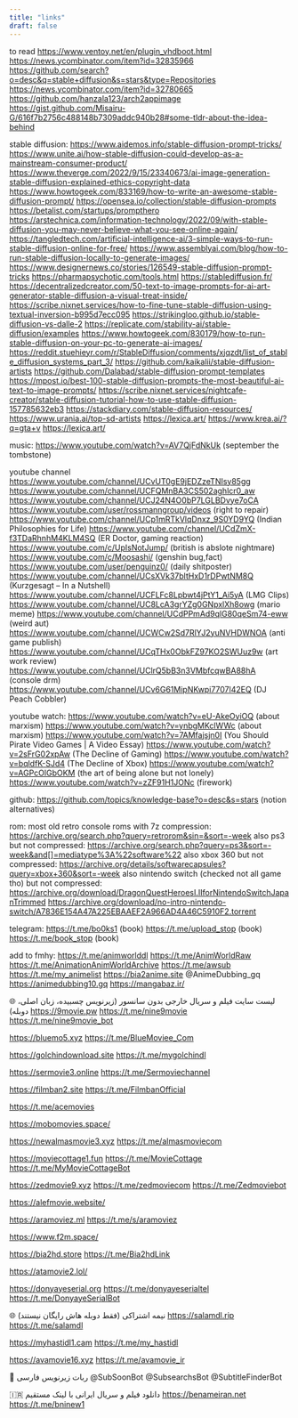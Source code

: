 ```yaml
---
title: "links"
draft: false
---
```


to read
https://www.ventoy.net/en/plugin_vhdboot.html
https://news.ycombinator.com/item?id=32835966
https://github.com/search?o=desc&q=stable+diffusion&s=stars&type=Repositories
https://news.ycombinator.com/item?id=32780665
https://github.com/hanzala123/arch2appimage
https://gist.github.com/Misairu-G/616f7b2756c488148b7309addc940b28#some-tldr-about-the-idea-behind


stable diffusion:
https://www.aidemos.info/stable-diffusion-prompt-tricks/
https://www.unite.ai/how-stable-diffusion-could-develop-as-a-mainstream-consumer-product/
https://www.theverge.com/2022/9/15/23340673/ai-image-generation-stable-diffusion-explained-ethics-copyright-data
https://www.howtogeek.com/833169/how-to-write-an-awesome-stable-diffusion-prompt/
https://opensea.io/collection/stable-diffusion-prompts
https://betalist.com/startups/prompthero
https://arstechnica.com/information-technology/2022/09/with-stable-diffusion-you-may-never-believe-what-you-see-online-again/
https://tangledtech.com/artificial-intelligence-ai/3-simple-ways-to-run-stable-diffusion-online-for-free/
https://www.assemblyai.com/blog/how-to-run-stable-diffusion-locally-to-generate-images/
https://www.designernews.co/stories/126549-stable-diffusion-prompt-tricks
https://pharmapsychotic.com/tools.html
https://stablediffusion.fr/
https://decentralizedcreator.com/50-text-to-image-prompts-for-ai-art-generator-stable-diffusion-a-visual-treat-inside/
https://scribe.nixnet.services/how-to-fine-tune-stable-diffusion-using-textual-inversion-b995d7ecc095
https://strikingloo.github.io/stable-diffusion-vs-dalle-2
https://replicate.com/stability-ai/stable-diffusion/examples
https://www.howtogeek.com/830179/how-to-run-stable-diffusion-on-your-pc-to-generate-ai-images/
https://reddit.stuehieyr.com/r/StableDiffusion/comments/xjqzdt/list_of_stable_diffusion_systems_part_3/
https://github.com/kaikalii/stable-diffusion-artists
https://github.com/Dalabad/stable-diffusion-prompt-templates
https://mpost.io/best-100-stable-diffusion-prompts-the-most-beautiful-ai-text-to-image-prompts/
https://scribe.nixnet.services/nightcafe-creator/stable-diffusion-tutorial-how-to-use-stable-diffusion-157785632eb3
https://stackdiary.com/stable-diffusion-resources/
https://www.urania.ai/top-sd-artists
https://lexica.art/
https://www.krea.ai/?q=gta+v
https://lexica.art/

music:
https://www.youtube.com/watch?v=AV7QjFdNkUk
(september the tombstone)

youtube channel
https://www.youtube.com/channel/UCvUT0gE9jEDZzeTNIsy85gg
https://www.youtube.com/channel/UCFQMnBA3CS502aghlcr0_aw
https://www.youtube.com/channel/UCJ24N4O0bP7LGLBDvye7oCA
https://www.youtube.com/user/rossmanngroup/videos (right to repair)
https://www.youtube.com/channel/UCp1mRTkVlqDnxz_9S0YD9YQ (Indian Philosophies for Life)
https://www.youtube.com/channel/UCdZmX-f3TDaRhnhM4KLM4SQ (ER Doctor, gaming reaction)
https://www.youtube.com/c/UpIsNotJump/ (british is abslote nightmare)
https://www.youtube.com/c/Moosashi/ (genshin bug,fact)
https://www.youtube.com/user/penguinz0/ (daily shitposter)
https://www.youtube.com/channel/UCsXVk37bltHxD1rDPwtNM8Q (Kurzgesagt – In a Nutshell)
https://www.youtube.com/channel/UCFLFc8Lpbwt4jPtY1_Ai5yA (LMG Clips)
https://www.youtube.com/channel/UC8LcA3grYZg0GNpxlXh8owg (mario meme)
https://www.youtube.com/channel/UCdPPmAd9qlG80qeSm74-eww (weird aut)
https://www.youtube.com/channel/UCWCw2Sd7RlYJ2yuNVHDWNOA (anti game publish)
https://www.youtube.com/channel/UCqTHx0ObkFZ97KO2SWUuz9w (art work review)
https://www.youtube.com/channel/UClrQ5bB3n3VMbfcqwBA88hA (console drm)
https://www.youtube.com/channel/UCv6G61MipNKwpi7707l42EQ (DJ Peach Cobbler)

youtube watch:
https://www.youtube.com/watch?v=eU-AkeOyiOQ (about marxism)
https://www.youtube.com/watch?v=ynbgMKclWWc (about marxism)
https://www.youtube.com/watch?v=7AMfajsjn0I (You Should Pirate Video Games | A Video Essay)
https://www.youtube.com/watch?v=2sFrG02xpAw (The Decline of Gaming)
https://www.youtube.com/watch?v=bqldfK-SJd4 (The Decline of Xbox)
https://www.youtube.com/watch?v=AGPcOlGbOKM (the art of being alone but not lonely)
https://www.youtube.com/watch?v=zZF91H1JONc (firework)

github:
https://github.com/topics/knowledge-base?o=desc&s=stars (notion alternatives)

rom:
most old retro console roms with 7z compression: 
https://archive.org/search.php?query=retrorom&sin=&sort=-week
also ps3 but not compressed: 
https://archive.org/search.php?query=ps3&sort=-week&and[]=mediatype%3A%22software%22
also xbox 360 but not compressed:
https://archive.org/details/softwarecapsules?query=xbox+360&sort=-week
also nintendo switch (checked not all game tho) but not compressed:
https://archive.org/download/DragonQuestHeroesI.IIforNintendoSwitchJapanTrimmed
https://archive.org/download/no-intro-nintendo-switch/A7836E154A47A225EBAAEF2A966AD4A46C5910F2.torrent

telegram:
https://t.me/bo0ks1 (book)
https://t.me/upload_stop (book)
https://t.me/book_stop (book)

add to fmhy:
https://t.me/animworlddl
https://t.me/AnimWorldRaw
https://t.me/AnimationAnimWorldArchive
https://t.me/awsub
https://t.me/my_animelist
https://bia2anime.site
@AnimeDubbing_gq
https://animedubbing10.gq
https://mangabaz.ir/

🌐 لیست سایت فیلم و سریال خارجی بدون سانسور (زیرنویس چسبیده، زبان اصلی، دوبله)
https://9movie.pw
https://t.me/nine9movie
https://t.me/nine9movie_bot

https://bluemo5.xyz
https://t.me/BlueMoviee_Com

https://golchindownload.site
https://t.me/mygolchindl

https://sermovie3.online
https://t.me/Sermoviechannel



https://filmban2.site
https://t.me/FilmbanOfficial

https://t.me/acemovies

https://mobomovies.space/

https://newalmasmovie3.xyz
https://t.me/almasmoviecom

https://moviecottage1.fun
https://t.me/MovieCottage
https://t.me/MyMovieCottageBot

https://zedmovie9.xyz
https://t.me/zedmoviecom
https://t.me/Zedmoviebot

https://alefmovie.website/

https://aramoviez.ml
https://t.me/s/aramoviez

https://www.f2m.space/

https://bia2hd.store
https://t.me/Bia2hdLink

https://atamovie2.lol/

https://donyayeserial.org
https://t.me/donyayeserialtel
https://t.me/DonyayeSerialBot


🌐 نیمه اشتراکی (فقط دوبله هاش رایگان نیستند)
https://salamdl.rip
https://t.me/salamdl

https://myhastidl1.cam
https://t.me/my_hastidl

https://avamovie16.xyz
https://t.me/avamovie_ir

🤖 ربات زیرنویس فارسی
@SubSoonBot
@SubsearchsBot
@SubtitleFinderBot

🇮🇷 دانلود فیلم و سریال ایرانی با لینک مستقیم
https://benameiran.net
https://t.me/bninew1

